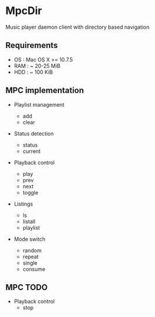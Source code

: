 MpcDir
======

Music player daemon client with directory based navigation


Requirements
------------

- OS  : Mac OS X >= 10.7.5
- RAM : ~ 20-25 MiB
- HDD : ~ 100 KiB

MPC implementation
------------------

* Playlist management
  - add
  - clear
  
* Status detection
  - status
  - current

* Playback control
  - play
  - prev
  - next
  - toggle
  
* Listings
  - ls
  - listall
  - playlist

* Mode switch
  - random
  - repeat
  - single
  - consume
  
MPC TODO
--------

* Playback control
  - stop
